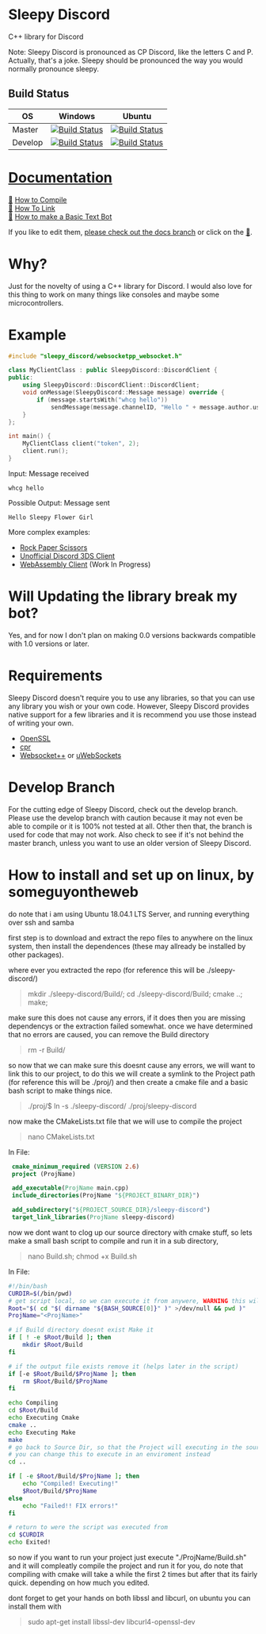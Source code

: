 # Sleepy Discord
C++ library for Discord

Note: Sleepy Discord is pronounced as CP Discord, like the letters C and P. Actually, that's a joke. Sleepy should be pronounced the way you would normally pronounce sleepy.

## Build Status
| OS | Windows | Ubuntu
| ------ | ------- | ------
| Master   | [![Build Status](https://dev.azure.com/wuhao64/sleepy-discord/_apis/build/status/yourWaifu.sleepy-discord?branchName=master)](https://dev.azure.com/wuhao64/sleepy-discord/_build/?definitionId=2) | [![Build Status](https://travis-ci.org/yourWaifu/sleepy-discord.svg?branch=master)](https://travis-ci.org/yourWaifu/sleepy-discord)
| Develop   | [![Build Status](https://dev.azure.com/wuhao64/sleepy-discord/_apis/build/status/yourWaifu.sleepy-discord?branchName=develop)](https://dev.azure.com/wuhao64/sleepy-discord/_build/latest?definitionId=2) | [![Build Status](https://travis-ci.org/yourWaifu/sleepy-discord.svg?branch=develop)](https://travis-ci.org/yourWaifu/sleepy-discord)

# [Documentation](https://yourWaifu.github.io/sleepy-discord/documentation.html)
[:pencil:](https://github.com/yourWaifu/sleepy-discord/edit/docs/source/compile.html.md "Edit Documentation") [How to Compile](https://yourwaifu.github.io/sleepy-discord/compile.html)<br />
[:pencil:](https://github.com/yourWaifu/sleepy-discord/edit/docs/source/link.html.md "Edit Documentation") [How To Link](https://yourwaifu.github.io/sleepy-discord/link.html)<br />
[:pencil:](https://github.com/yourWaifu/sleepy-discord/edit/docs/source/basic%20text%20bot.html.md "Edit Documentation") [How to make a Basic Text Bot](https://yourwaifu.github.io/sleepy-discord/basic%20text%20bot.html)<br />

If you like to edit them, [please check out the docs branch](https://github.com/yourWaifu/sleepy-discord/tree/docs) or click on the [:pencil:](https://github.com/yourWaifu/sleepy-discord/edit/docs/source/documentation.html.md "Edit Documentation").

# Why?
Just for the novelty of using a C++ library for Discord. I would also love for this thing to work on many things like consoles and maybe some microcontrollers.

# Example
```cpp
#include "sleepy_discord/websocketpp_websocket.h"

class MyClientClass : public SleepyDiscord::DiscordClient {
public:
	using SleepyDiscord::DiscordClient::DiscordClient;
	void onMessage(SleepyDiscord::Message message) override {
		if (message.startsWith("whcg hello"))
			sendMessage(message.channelID, "Hello " + message.author.username);
	}
};

int main() {
	MyClientClass client("token", 2);
	client.run();
}
```
Input: Message received
```
whcg hello
```
Possible Output: Message sent
```
Hello Sleepy Flower Girl
```

More complex examples:
 - [Rock Paper Scissors](https://github.com/yourWaifu/sleepy-discord/blob/master/examples/rock-paper-scissors/main.cpp)
 - [Unofficial Discord 3DS Client](https://github.com/yourWaifu/Unofficial-Discord-3DS-Client)
 - [WebAssembly Client](https://github.com/yourWaifu/sleepy-discord/tree/master/examples/wasm_example) (Work In Progress)
# Will Updating the library break my bot?

Yes, and for now I don't plan on making 0.0 versions backwards compatible with 1.0 versions or later.

# Requirements
Sleepy Discord doesn't require you to use any libraries, so that you can use any library you wish or your own code. However, Sleepy Discord provides native support for a few libraries and it is recommend you use those instead of writing your own.

* [OpenSSL](https://www.openssl.org/)
* [cpr](https://github.com/whoshuu/cpr)
* [Websocket++](https://github.com/zaphoyd/websocketpp)
or
[uWebSockets](https://github.com/uWebSockets/uWebSockets)

# Develop Branch
For the cutting edge of Sleepy Discord, check out the develop branch. Please use the develop branch with caution because it may not even be able to compile or it is 100% not tested at all. Other then that, the branch is used for code that may not work. Also check to see if it's not behind the master branch, unless you want to use an older version of Sleepy Discord.


# How to install and set up on linux, by someguyontheweb

do note that i am using Ubuntu 18.04.1 LTS Server, and running everything over ssh and samba

first step is to download and extract the repo files to anywhere on the linux system, then install the dependences (these may allready be installed by other packages).

where ever you extracted the repo (for reference this will be ./sleepy-discord/)
> mkdir ./sleepy-discord/Build/; cd ./sleepy-discord/Build; cmake ..; make;

make sure this does not cause any errors, if it does then you are missing dependencys or the extraction failed somewhat. once we have determined that no errors are caused, you can remove the Build directory
> rm -r Build/

so now that we can make sure this doesnt cause any errors, we will want to link this to our project, to do this we will create a symlink to the Project path (for reference this will be ./proj/) and then create a cmake file and a basic bash script to make things nice.
> ./proj/$ ln -s ./sleepy-discord/ ./proj/sleepy-discord

now make the CMakeLists.txt file that we will use to compile the project
> nano CMakeLists.txt

In File:
```cmake
 cmake_minimum_required (VERSION 2.6)
 project (ProjName)

 add_executable(ProjName main.cpp)
 include_directories(ProjName "${PROJECT_BINARY_DIR}")

 add_subdirectory("${PROJECT_SOURCE_DIR}/sleepy-discord")
 target_link_libraries(ProjName sleepy-discord)
```
now we dont want to clog up our source directory with cmake stuff, so lets make a small bash script to compile and run it in a sub directory,
> nano Build.sh; chmod +x Build.sh

In File:
```bash
#!/bin/bash
CURDIR=$(/bin/pwd)
# get script local, so we can execute it from anywere, WARNING this will break if the script is executed from a symlink
Root="$( cd "$( dirname "${BASH_SOURCE[0]}" )" >/dev/null && pwd )"
ProjName="<ProjName>"

# if Build directory doesnt exist Make it
if [ ! -e $Root/Build ]; then
	mkdir $Root/Build
fi

# if the output file exists remove it (helps later in the script)
if [-e $Root/Build/$ProjName ]; then
	rm $Root/Build/$ProjName
fi

echo Compiling
cd $Root/Build
echo Executing Cmake
cmake ..
echo Executing Make
make
# go back to Source Dir, so that the Project will executing in the source enviroment
# you can change this to execute in an enviroment instead
cd ..

if [ -e $Root/Build/$ProjName ]; then
	echo "Compiled! Executing!"
	$Root/Build/$ProjName
else
	echo "Failed!! FIX errors!"
fi

# return to were the script was executed from
cd $CURDIR
echo Exited!
```

so now if you want to run your project just execute "./ProjName/Build.sh" and it will compleatly compile the project and run it for you, do note that compiling with cmake will take a while the first 2 times but after that its fairly quick. depending on how much you edited.

dont forget to get your hands on both libssl and libcurl, on ubuntu you can install them with
> sudo apt-get install libssl-dev libcurl4-openssl-dev


